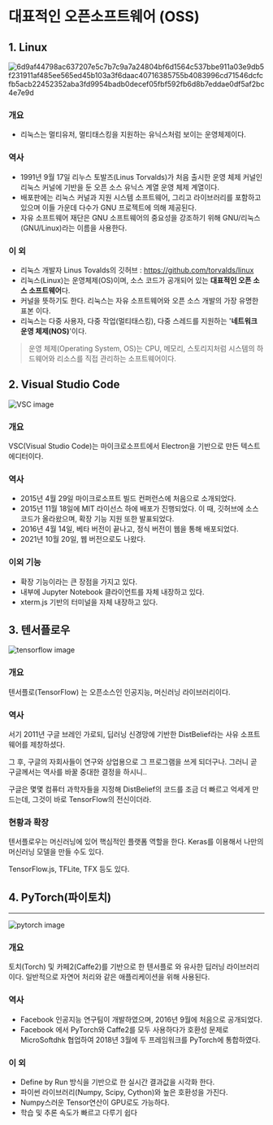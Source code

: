 # 대표적인 오픈소프트웨어 (OSS)

## 1. Linux

![6d9af44798ac637207e5c7b7c9a7a24804bf6d1564c537bbe911a03e9db5f231911af485ee565ed45b103a3f6daac40716385755b4083996cd71546dcfcfb5acb22452352aba3fd9954badb0decef05fbf592fb6d8b7eddae0df5af2bc4e7e9d](https://user-images.githubusercontent.com/106071689/201648186-fceabbfe-ce95-4669-ac90-10bb979807be.svg) 

### 개요
* 리눅스는 멀티유저, 멀티태스킹을 지원하는 유닉스처럼 보이는 운영체제이다. 
### 역사
* 1991년 9월 17일 리누스 토발즈(Linus Torvalds)가 처음 출시한 운영 체제 커널인 리눅스 커널에 기반을 둔 오픈 소스 유닉스 계열 운영 체제 계열이다.
* 배포판에는 리눅스 커널과 지원 시스템 소프트웨어, 그리고 라이브러리를 포함하고 있으며 이들 가운데 다수가 GNU 프로젝트에 의해 제공된다. 
* 자유 소프트웨어 재단은 GNU 소프트웨어의 중요성을 강조하기 위해 GNU/리눅스(GNU/Linux)라는 이름을 사용한다.
### 이 외
* 리눅스 개발자 Linus Tovalds의 깃허브 : https://github.com/torvalds/linux
* 리눅스(Linux)는 운영체제(OS)이며, 소스 코드가 공개되어 있는 **대표적인 오픈 소스 소프트웨어**다. 
* 커널을 뜻하기도 한다. 리눅스는 자유 소프트웨어와 오픈 소스 개발의 가장 유명한 표본 이다. 
* 리눅스는 다중 사용자, 다중 작업(멀티태스킹), 다중 스레드를 지원하는 '**네트워크 운영 체제(NOS)**'이다.
> 운영 체제(Operating System, OS)는 CPU, 메모리, 스토리지처럼 시스템의 하드웨어와 리소스를 직접 관리하는 소프트웨어이다.


## 2. Visual Studio Code
![VSC image](https://user-images.githubusercontent.com/85077262/202912208-d02afd8a-694e-458c-b4be-4e42d0680f69.png)

### 개요
VSC(Visual Studio Code)는 마이크로소프트에서 Electron을 기반으로 만든 텍스트에디터이다.

### 역사
* 2015년 4월 29일 마이크로소프트 빌드 컨퍼런스에 처음으로 소개되었다.
* 2015년 11월 18일에 MIT 라이선스 하에 배포가 진행되었다. 이 때, 깃허브에 소스 코드가 올라왔으며, 확장 기능 지원 또한 발표되었다.
* 2016년 4월 14일, 베타 버전이 끝나고, 정식 버전이 웹을 통해 배포되었다.
* 2021년 10월 20일, 웹 버전으로도 나왔다.

### 이외 기능
* 확장 기능이라는 큰 장점을 가지고 있다.
* 내부에 Jupyter Notebook 클라이언트를 자체 내장하고 있다.
* xterm.js 기반의 터미널을 자체 내장하고 있다.

## 3. 텐서플로우

![tensorflow image](https://www.gstatic.com/devrel-devsite/prod/v3462c96ac67b219823d8a74cdbc490c2c319f90ecc3df183f872ce93dd06a4da/tensorflow/images/lockup.svg)

### 개요

텐서플로(TensorFlow) 는 오픈소스인 인공지능, 머신러닝 라이브러리이다.

### 역사

서기 2011년 구글 브레인 가로되, 딥러닝 신경망에 기반한 DistBelief라는 사유 소프트웨어를 제창하셨다.

그 후, 구글의 자회사들이 연구와 상업용으로 그 프로그램을 쓰게 되더구나. 그러니 곧 구글께서는 역사를 바꿀 중대한 결정을 하시니..

구글은 몇몇 컴퓨터 과학자들을 지정해 DistBelief의 코드를 조금 더 빠르고 억세게 만드는데, 그것이 바로 TensorFlow의 전신이더라.

### 현황과 확장

텐서플로우는 머신러닝에 있어 핵심적인 플랫폼 역할을 한다. Keras를 이용해서 나만의 머신러닝 모델을 만들 수도 있다.

TensorFlow.js, TFLite, TFX 등도 있다.

## 4. PyTorch(파이토치)
---
![pytorch image](https://upload.wikimedia.org/wikipedia/commons/thumb/c/c6/PyTorch_logo_black.svg/1024px-PyTorch_logo_black.svg.png)

### 개요
토치(Torch) 및 카페2(Caffe2)를 기반으로 한  텐서플로 와 유사한  딥러닝 라이브러리이다. 일반적으로 자연어 처리와 같은 애플리케이션을 위해 사용된다.

### 역사
* Facebook 인공지능 연구팀이 개발하였으며, 2016년 9월에 처음으로 공개되었다.
* Facebook 에서 PyTorch와 Caffe2를 모두 사용하다가 호환성 문제로 MicroSoftdhk 협업하여 2018년 3월에 두 프레임워크를 PyTorch에 통합하였다.

### 이 외
* Define by Run 방식을 기반으로 한 실시간 결과값을 시각화 한다.
* 파이썬 라이브러리(Numpy, Scipy, Cython)와 높은 호환성을 가진다.
* Numpy스러운 Tensor연산이 GPU로도 가능하다.
* 학습 및 추론 속도가 빠르고 다루기 쉽다

